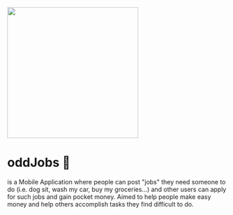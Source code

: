 <img src="https://user-images.githubusercontent.com/102797454/206843035-9cfd731f-f10a-4855-af20-5e7743e7011b.png" width="300" height="300">

# oddJobs :cowboy_hat_face:
is a Mobile Application where people can post "jobs" they need someone to do (i.e. dog sit, wash my car, buy my groceries...) and other users can apply for such jobs and gain pocket money. Aimed to help people make easy money and help others accomplish tasks they find difficult to do. 


